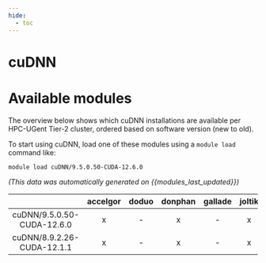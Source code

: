 ```yaml
---
hide:
  - toc
---
```


cuDNN
=====

# Available modules


The overview below shows which cuDNN installations are available per HPC-UGent Tier-2 cluster, ordered based on software version (new to old).

To start using cuDNN, load one of these modules using a `module load` command like:

```shell
module load cuDNN/9.5.0.50-CUDA-12.6.0
```

*(This data was automatically generated on {{modules_last_updated}})*  

| |accelgor|doduo|donphan|gallade|joltik|shinx|
| :---: | :---: | :---: | :---: | :---: | :---: | :---: |
|cuDNN/9.5.0.50-CUDA-12.6.0|x|-|x|-|x|-|
|cuDNN/8.9.2.26-CUDA-12.1.1|x|-|x|-|x|x|
